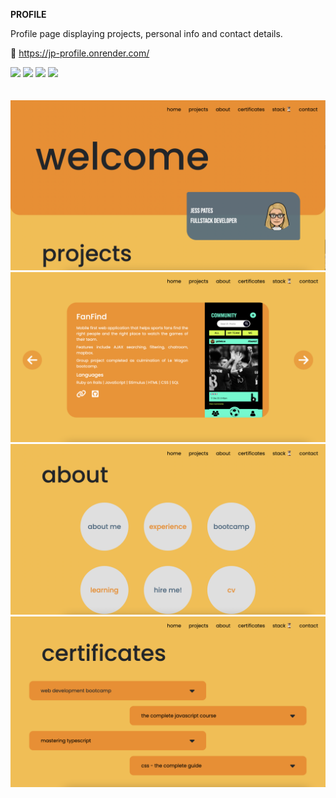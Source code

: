 **PROFILE**

Profile page displaying projects, personal info and contact details. 

:round_pushpin: https://jp-profile.onrender.com/


<section>
<img height=30 src="https://cdn.jsdelivr.net/gh/devicons/devicon/icons/ruby/ruby-original.svg"/> <img height=30 src="https://cdn.jsdelivr.net/gh/devicons/devicon/icons/javascript/javascript-original.svg"/> <img height=30 src="https://cdn.jsdelivr.net/gh/devicons/devicon/icons/html5/html5-original.svg" /> <img height=30 src="https://cdn.jsdelivr.net/gh/devicons/devicon/icons/css3/css3-original.svg" />
</section>

<br>
<br>

<section align=center>
<img src="app/assets/images/newprofile1.png" width="600"><br>
<img src="app/assets/images/newprofile5.png" width="600"><br>
<img src="app/assets/images/newprofile3.png" width="600"><br>
<img src="app/assets/images/newprofile4.png" width="600">
</section>
